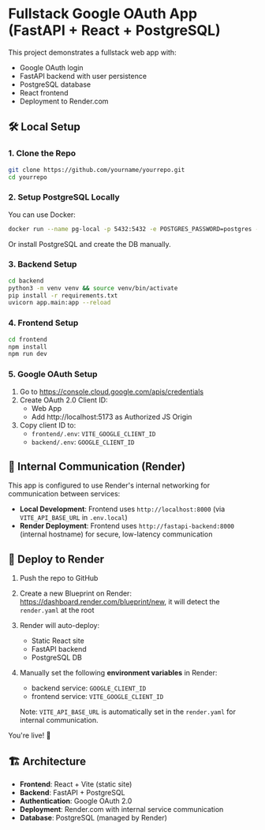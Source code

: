 # Fullstack Google OAuth App (FastAPI + React + PostgreSQL)

This project demonstrates a fullstack web app with:
- Google OAuth login
- FastAPI backend with user persistence
- PostgreSQL database
- React frontend
- Deployment to Render.com

## 🛠 Local Setup

### 1. Clone the Repo

```bash
git clone https://github.com/yourname/yourrepo.git
cd yourrepo
```

### 2. Setup PostgreSQL Locally

You can use Docker:

```bash
docker run --name pg-local -p 5432:5432 -e POSTGRES_PASSWORD=postgres -e POSTGRES_DB=mydb -d postgres
```

Or install PostgreSQL and create the DB manually.

### 3. Backend Setup

```bash
cd backend
python3 -m venv venv && source venv/bin/activate
pip install -r requirements.txt
uvicorn app.main:app --reload
```

### 4. Frontend Setup

```bash
cd frontend
npm install
npm run dev
```

### 5. Google OAuth Setup

1. Go to https://console.cloud.google.com/apis/credentials
2. Create OAuth 2.0 Client ID:
   - Web App
   - Add http://localhost:5173 as Authorized JS Origin
3. Copy client ID to:
   - `frontend/.env`: `VITE_GOOGLE_CLIENT_ID`
   - `backend/.env`: `GOOGLE_CLIENT_ID`

## 🔗 Internal Communication (Render)

This app is configured to use Render's internal networking for communication between services:

- **Local Development**: Frontend uses `http://localhost:8000` (via `VITE_API_BASE_URL` in `.env.local`)
- **Render Deployment**: Frontend uses `http://fastapi-backend:8000` (internal hostname) for secure, low-latency communication


## 🚀 Deploy to Render

1. Push the repo to GitHub
2. Create a new Blueprint on Render: https://dashboard.render.com/blueprint/new, it will detect the `render.yaml` at the root
3. Render will auto-deploy:
   - Static React site
   - FastAPI backend
   - PostgreSQL DB
4. Manually set the following **environment variables** in Render:
   - backend service: `GOOGLE_CLIENT_ID`
   - frontend service: `VITE_GOOGLE_CLIENT_ID`
   
   Note: `VITE_API_BASE_URL` is automatically set in the `render.yaml` for internal communication.

You're live! 🎉

## 🏗️ Architecture

- **Frontend**: React + Vite (static site)
- **Backend**: FastAPI + PostgreSQL
- **Authentication**: Google OAuth 2.0
- **Deployment**: Render.com with internal service communication
- **Database**: PostgreSQL (managed by Render)